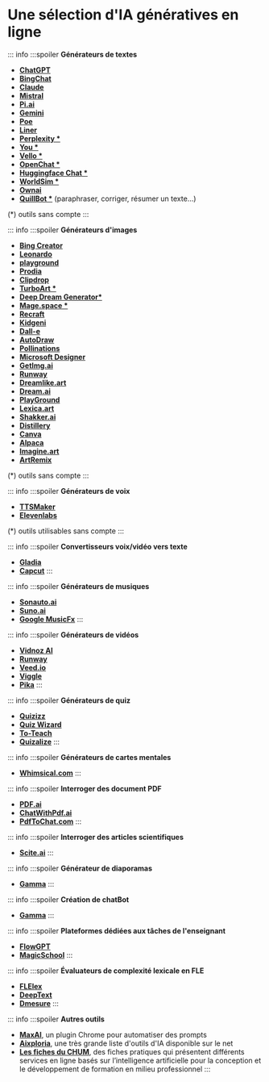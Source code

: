 # **Une sélection d'IA génératives en ligne**

::: info
:::spoiler **Générateurs de textes**

* **[ChatGPT](https://chat.openai.com/)**
* **[BingChat](https://www.bing.com/chat)**
* **[Claude](https://claude.ai/chats)**
* **[Mistral](https://chat.mistral.ai/)**
* **[Pi.ai](https://pi.ai/)**
* **[Gemini](https://gemini.google.com/)**
* **[Poe](https://poe.com/)**
* **[Liner](https://getliner.com/)**
* **[Perplexity *](https://www.perplexity.ai/)**
* **[You *](https://you.com/)**
* **[Vello *](https://vello.ai/)**
* **[OpenChat *](https://openchat.team/fr)**
* **[Huggingface Chat *](https://huggingface.co/chat/)**
* **[WorldSim *](https://worldsim.nousresearch.com/)**
* **[Ownai](https://demo.ownai.com/)**
* **[QuillBot *](https://quillbot.com/)** (paraphraser, corriger, résumer un texte...)

(*) outils sans compte
:::

::: info
:::spoiler **Générateurs d'images**
* **[Bing Creator](https://www.bing.com/create)**
* **[Leonardo](https://leonardo.ai/)**
* **[playground](https://playground.com/)**
* **[Prodia](https://app.prodia.com/)**
* **[Clipdrop](https://clipdrop.co/fr)**
* **[TurboArt *](https://turbo.art/)**
* **[Deep Dream Generator*](https://deepdreamgenerator.com/generate)**
* **[Mage.space *](https://www.mage.space/)**
* **[Recraft](https://app.recraft.ai/community)**
* **[Kidgeni](https://kidgeni.com/magic_lamp)**
* **[Dall-e](https://labs.openai.com/)**
* **[AutoDraw](https://www.autodraw.com/)**
* **[Pollinations](https://pollinations.ai/)**
* **[Microsoft Designer](https://designer.microsoft.com/)**
* **[GetImg.ai](https://getimg.ai/)**
* **[Runway](https://app.runwayml.com/)**
* **[Dreamlike.art](https://dreamlike.art/)**
* **[Dream.ai](https://dream.ai/create)**
* **[PlayGround](https://playground.com/)**
* **[Lexica.art](https://lexica.art/)**
* **[Shakker.ai](https://www.shakker.ai/)**
* **[Distillery](https://followfox.ai/)**
* **[Canva](https://www.canva.com/magic-home)**
* **[Alpaca](https://www.alpacaml.com/)**
* **[Imagine.art](https://www.imagine.art/)**
*  **[ArtRemix](https://artsandculture.google.com/experiment/art-remix/2gFc5DkygEURfw)**

(*) outils sans compte
:::

::: info
:::spoiler **Générateurs de voix**
* **[TTSMaker](https://ttsmaker.com)**
* **[Elevenlabs](https://elevenlabs.io/)**

(*) outils utilisables sans compte
:::

::: info
:::spoiler **Convertisseurs voix/vidéo vers texte**
* **[Gladia](https://www.gladia.io/)**
* **[Capcut](https://www.capcut.com/)**
:::

::: info
:::spoiler **Générateurs de musiques**
* **[Sonauto.ai](https://sonauto.ai/)**
* **[Suno.ai](https://app.suno.ai/)**
* **[Google MusicFx](https://aitestkitchen.withgoogle.com/tools/image-fx)**
:::

::: info
:::spoiler **Générateurs de vidéos**
* **[Vidnoz AI](https://fr.vidnoz.com/)**
* **[Runway](https://app.runwayml.com/)**
* **[Veed.io](https://www.veed.io/)**
* **[Viggle](https://viggle.ai/)**
* **[Pika](https://pika.art/)**
:::

::: info
:::spoiler **Générateurs de quiz**
* **[Quizizz](https://quizizz.com/?lng=fr)**
* **[Quiz Wizard](https://www.getquizwizard.com/)**
* **[To-Teach](https://www.to-teach.ai/)**
* **[Quizalize](https://www.quizalize.com/)**
:::

::: info
:::spoiler **Générateurs de cartes mentales**
* **[Whimsical.com](https://whimsical.com/)**
:::

::: info
:::spoiler **Interroger des document PDF**
* **[PDF.ai](https://pdf.ai/)**
* **[ChatWithPdf.ai](https://chatwithpdf.ai/)** 
* **[PdfToChat.com](https://www.pdftochat.com/)**
:::

::: info
:::spoiler **Interroger des articles scientifiques**
* **[Scite.ai](https://scite.ai/)**
:::


::: info
:::spoiler **Générateur de diaporamas**
* **[Gamma](https://gamma.app/?lng=fr)**
:::

::: info
:::spoiler **Création de chatBot**
* **[Gamma](https://gamma.app/?lng=fr)**
:::

::: info
:::spoiler **Plateformes dédiées aux tâches de l'enseignant**
* **[FlowGPT](https://flowgpt.com/)**
* **[MagicSchool](https://www.magicschool.ai/)**
:::

::: info
:::spoiler **Évaluateurs de complexité lexicale en FLE**
* **[FLElex](https://cental.uclouvain.be/cefrlex/flelex/analyse/)** 
* **[DeepText](http://deeptext.unice.fr/FLE/)**
* **[Dmesure](https://cental.uclouvain.be/dmesure/)**
:::

::: info
:::spoiler **Autres outils**
* **[MaxAI](https://www.maxai.me/)**, un plugin Chrome pour automatiser des prompts
* **[Aixploria](https://www.aixploria.com/)**, une très grande liste d'outils d'IA disponible sur le net
* **[Les fiches du CHUM](https://www.chumontreal.qc.ca/enseignement-academie/former-au-chum/boite-outil-pret-former)**, des fiches pratiques qui présentent différents services en ligne basés sur l’intelligence artificielle pour la conception et le développement de formation en milieu professionnel
:::
